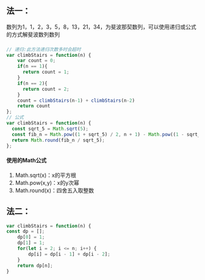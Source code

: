 ## 法一：
数列为1，1，2，3，5，8，13，21，34，为斐波那契数列，可以使用递归或公式的方式解斐波数列数列
### 
```js
// 递归:此方法递归次数多时会超时
var climbStairs = function(n) {
    var count = 0;
    if(n == 1){
      return count = 1;  
    }
    if(n == 2){
      return count = 2;
    }
    count = climbStairs(n-1) + climbStairs(n-2)
    return count 
};
// 公式
var climbStairs = function(n) {
  const sqrt_5 = Math.sqrt(5);
  const fib_n = Math.pow((1 + sqrt_5) / 2, n + 1) - Math.pow((1 - sqrt_5) / 2,n + 1);
  return Math.round(fib_n / sqrt_5);
};
```
#### 使用的Math公式
1. Math.sqrt(x)：x的平方根
2. Math.pow(x,y)：x的y次幂
3. Math.round(x)：四舍五入取整数

## 法二：
```js
var climbStairs = function(n) {
const dp = [];
    dp[0] = 1;
    dp[1] = 1;
    for(let i = 2; i <= n; i++) {
        dp[i] = dp[i - 1] + dp[i - 2];
    }
    return dp[n];
}
```